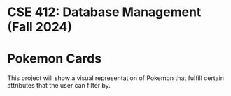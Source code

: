 # CSE 412: Database Management (Fall 2024)

# Pokemon Cards

This project will show a visual representation of Pokemon that fulfill certain attributes that the user can filter by.
